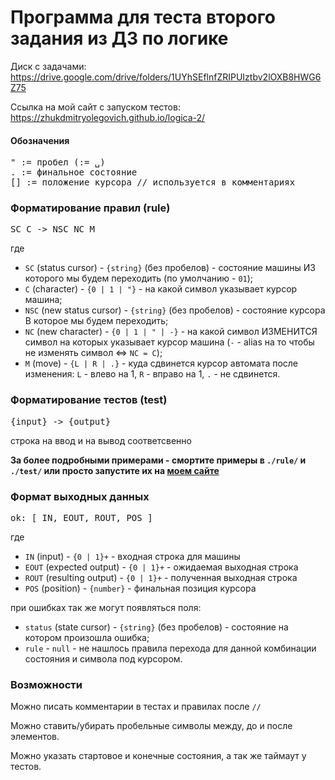 # Программа для теста второго задания из ДЗ по логике

Диск с задачами: https://drive.google.com/drive/folders/1UYhSEflnfZRIPUIztbv2lOXB8HWG6Z75

Ссылка на мой сайт с запуском тестов: https://zhukdmitryolegovich.github.io/logica-2/

#### Обозначения
<pre>
" := пробел (:= ␣)
. := финальное состояние
[] := положение курсора // используется в комментариях
</pre>

### Форматирование правил (rule)
<pre>
SC C -> NSC NC M
</pre>
где
- `SC` (status cursor) - `{string}` (без пробелов) - состояние машины ИЗ которого мы будем переходить (по умолчанию - `01`);
- `C` (character) - `{0 | 1 | "}` - на какой символ указывает курсор машина;
- `NSC` (new status cursor) - `{string}` (без пробелов) - состояние курсора В которое мы будем переходить;
- `NC` (new character) - `{0 | 1 | " | -}` - на какой символ ИЗМЕНИТСЯ символ на которых указывает курсор машина (`-` - alias на то чтобы не изменять символ <=> `NC = C`);
- `M` (move) - `{L | R | .}` - куда сдвинется курсор автомата после изменения: `L` - влево на 1, `R` - вправо на 1, `.` - не сдвинется.

### Форматирование тестов (test)
<pre>
{input} -> {output}
</pre>
строка на ввод и на вывод соответсвенно

__За более подробными примерами - смортите примеры в `./rule/` и `./test/` или просто запустите их на [моем сайте](https://zhukdmitryolegovich.github.io/logica-2/)__

### Формат выходных данных
<pre>
ok: [ IN, EOUT, ROUT, POS ]
</pre>
где
- `IN` (input) - `{0 | 1}+` - входная строка для машины
- `EOUT` (expected output) - `{0 | 1}+` - ожидаемая выходная строка
- `ROUT` (resulting output) - `{0 | 1}+` - полученная выходная строка
- `POS` (position) - `{number}` - финальная позиция курсора

при ошибках так же могут появляться поля:
- `status` (state cursor) - `{string}` (без пробелов) - состояние на котором произошла ошибка;
- `rule` - `null` - не нашлось правила перехода для данной комбинации состояния и символа под курсором.
### Возможности

Можно писать комментарии в тестах и правилах после `//`

Можно ставить/убирать пробельные символы между, до и после элементов.

Можно указать стартовое и конечные состояния, а так же таймаут у тестов.
